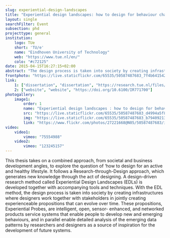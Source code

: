 ```yaml
---
slug: experiential-design-landscapes
title: "Experiential design landscapes: how to design for behaviour change, towards an active lifestyle"
layout: single
searchFilter: Event
subsection: phd
projecttype: general
institution:
    logo: TUe
    short: 'TU/e'
    name: "Eindhoven University of Technology"
    web: "https://www.tue.nl/en/"
    colo: "#c72125"
date: 2015-04-15T16:27:15+02:00
abstract: "The design process is taken into society by creating infrastructures where designers work together with stakeholders in jointly creating experienceable propositions that can evolve over time.<br/><i>Doctoral dissertation of Carl Megens and Michel Peeters</i>"
frontphoto: "https://live.staticflickr.com/65535/50587487683_7f4b641542.jpg"
link:
    1: ["dissertation", "dissertation", "https://research.tue.nl/files/3900778/771700.pdf"]
    2: ["website", "website", "https://doi.org/10.6100/IR771700"]
photogallery:
    image1:
        order: 1
        name: "Experiential design landscapes : how to design for behaviour change, towards an active lifestyle, by Carl Megens and Michel Peeters"
        src: "https://live.staticflickr.com/65535/50587487683_d4994a5f87_q.jpg"
        img: "https://live.staticflickr.com/65535/50587487683_b794092136_o.jpg"
        link: "https://www.flickr.com/photos/27221668@N05/50587487683/in/album-72157716601045922"
video:
    video1:
        vimeo: "75554988"
    video2:
        vimeo: "123245157"
---
```


This thesis takes on a combined approach, from societal and business development angles, to explore the question of ‘how to design for an active and healthy lifestyle. It follows a Research-through-Design approach, which generates new knowledge through the act of designing. A design-driven research method called Experiential Design Landscapes (EDLs) is developed together with accompanying tools and techniques. With the EDL method, the design process is taken into society by creating infrastructures where designers work together with stakeholders in jointly creating experienceable propositions that can evolve over time. These propositions, Experiential Probes, are intelligent, open, sensor- enhanced, and networked products service systems that enable people to develop new and emerging behaviours, and in parallel enable detailed analysis of the emerging data patterns by researchers and designers as a source of inspiration for the development of future systems.